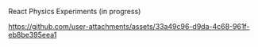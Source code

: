 React Physics Experiments
(in progress)



https://github.com/user-attachments/assets/33a49c96-d9da-4c68-961f-eb8be395eea1

